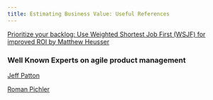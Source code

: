 ```yaml
---
title: Estimating Business Value: Useful References
---
```


[Prioritize your backlog: Use Weighted Shortest Job First (WSJF) for improved ROI by Matthew Heusser](https://techbeacon.com/prioritize-your-backlog-weighted-shortest-job-first-wsjf-improved-roi)


### Well Known Experts on agile product management

[Jeff Patton](http://jpattonassociates.com/blog/)

[Roman Pichler](http://www.romanpichler.com/)
